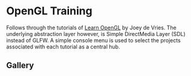 # OpenGL Training

Follows through the tutorials of [Learn OpenGL](https://learnopengl.com/Introduction) by Joey de Vries. The underlying abstraction layer however, is Simple DirectMedia Layer (SDL) instead of GLFW. A simple console menu is used to select the projects associated with each tutorial as a central hub.

## Gallery

